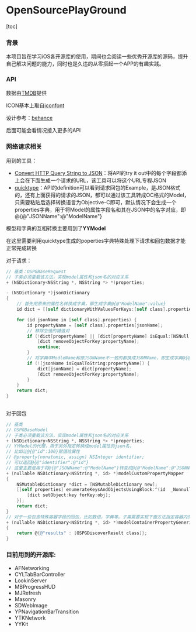 # OpenSourcePlayGround

[toc]

### 背景
本项目旨在学习iOS各开源库的使用，期间也会阅读一些优秀开源库的源码，提升自己解决问题的能力，同时也是久违的从零搭起一个APP的有趣实践。
### API
数据由[TMDB](https://developers.themoviedb.org/3/getting-started/introduction)提供

ICON基本上取自[iconfont](https://www.iconfont.cn/?spm=a313x.7781069.1998910419.d4d0a486a)

设计参考：[behance](https://www.behance.net/)

后面可能会看情况接入更多的API

### 网络请求相关

用到的工具：

- [Convert HTTP Query String to JSON](https://www.convertonline.io/convert/query-string-to-json)：将API的try it out中的每个字段都添上会在下面生成一个请求的URL，该工具可以将这个URL专程JSON
- [quicktype](https://app.quicktype.io/#l=cs&r=json2csharp)：API的definition可以看到请求回包的Example，是JSON格式的，还有上面获得的请求的JSON，都可以通过该工具转成OC格式的Model，只需要粘贴后选择转换语言为Objective-C即可，默认情况下会生成一个properties字典，用于将Model的属性字段名和其在JSON中的名字对应，即@{@"JSONName":@"ModelName"}

模型和字典的互相转换主要用到了**YYModel**

在这里需要利用quicktype生成的poperties字典特殊处理下请求和回包数据才能正常完成转换

对于请求：

```objective-c
// 基类：OSPGBaseRequest
// 子类必须重载该方法，实现model属性和json名的对应关系
+ (NSDictionary<NSString *, NSString *> *)properties;

- (NSDictionary *)jsonDictionary
{
    // 首先用原来的属性名转换成字典，即生成字典@{@"ModelName":value}
    id dict = [[self dictionaryWithValuesForKeys:[self class].properties.allValues] mutableCopy];

    for (id jsonName in [self class].properties) {
        id propertyName = [self class].properties[jsonName];
        // 移除空值的键值对
        if (!dict[propertyName] || [dict[propertyName] isEqual:[NSNull null]]) {
            [dict removeObjectForKey:propertyName];
            continue;
        }
        // 将字典中ModleName和原JSONName不一致的都换成JSONName，即生成字典@{@"JSONName":value}
        if (![jsonName isEqualToString:propertyName]) {
            dict[jsonName] = dict[propertyName];
            [dict removeObjectForKey:propertyName];
        }
    }
    return dict;
}
   
```

对于回包

```objective-c
// 基类
// OSPGBaseModel
// 子类必须重载该方法，实现model属性和json名的对应关系
+ (NSDictionary<NSString *, NSString *> *)properties;
// YYModel的代理，用于另外指定转换成model属性的json名，
// 比如让@{@"id":100}赋值给属性
// @property(nonatomic, assign) NSInteger identifier;
// 可以返回@{@"identifier":@"id"}
// 这里主要是用于将@{@"JSONName":@"ModelName"}转变成@{@"ModelName":@"JSONName"}
+ (nullable NSDictionary<NSString *, id> *)modelCustomPropertyMapper
{
    NSMutableDictionary *dict = [NSMutableDictionary new];
    [[self properties] enumerateKeysAndObjectsUsingBlock:^(id  _Nonnull key, id  _Nonnull obj, BOOL * _Nonnull stop) {
        [dict setObject:key forKey:obj];
    }];
    return dict;
}
// 对于一些包含特殊容器字段的回包，比如数组，字典等。子类需要实现下面方法指定容器内的数据类型，该示例表示results是包含多个OSPGDiscoverResult的数组
+ (nullable NSDictionary<NSString *, id> *)modelContainerPropertyGenericClass
{
    return @{@"results" : [OSPGDiscoverResult class]};
}
```





### 目前用到的开源库:
- AFNetworking
- CYLTabBarController
- LookinServer
- MBProgressHUD
- MJRefresh
- Masonry
- SDWebImage
- YPNavigationBarTransition
- YTKNetwork
- YYKit

